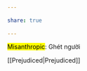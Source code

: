 ---  
share: true  
---  
<mark class="hltr-grey-gainsboro">Misanthropic</mark>: Ghét người   
[[Prejudiced|Prejudiced]]